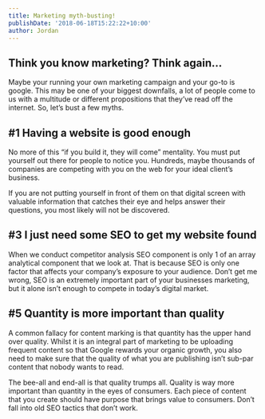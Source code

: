 ```yaml
---
title: Marketing myth-busting!
publishDate: '2018-06-18T15:22:22+10:00'
author: Jordan
---
```

## Think you know marketing? Think again...

Maybe your running your own marketing campaign and your go-to is google. This may be one of your biggest downfalls, a lot of people come to us with a multitude or different propositions that they’ve read off the internet. So, let’s bust a few myths.

## \#1 Having a website is good enough 

No more of this “if you build it, they will come” mentality. You must put yourself out there for people to notice you. Hundreds, maybe thousands of companies are competing with you on the web for your ideal client’s business.

If you are not putting yourself in front of them on that digital screen with valuable information that catches their eye and helps answer their questions, you most likely will not be discovered.

## \#3 I just need some SEO to get my website found

When we conduct competitor analysis SEO component is only 1 of an array analytical component that we look at. That is because SEO is only one factor that affects your company’s exposure to your audience. Don’t get me wrong, SEO is an extremely important part of your businesses marketing, but it alone isn’t enough to compete in today’s digital market.  

## \#5 Quantity is more important than quality

 A common fallacy for content marking is that quantity has the upper hand over quality. Whilst it is an integral part of marketing to be uploading frequent content so that Google rewards your organic growth, you also need to make sure that the quality of what you are publishing isn’t sub-par content that nobody wants to read. 

The bee-all and end-all is that quality trumps all. Quality is way more important than quantity in the eyes of consumers. Each piece of content that you create should have purpose that brings value to consumers. Don’t fall into old SEO tactics that don’t work.
